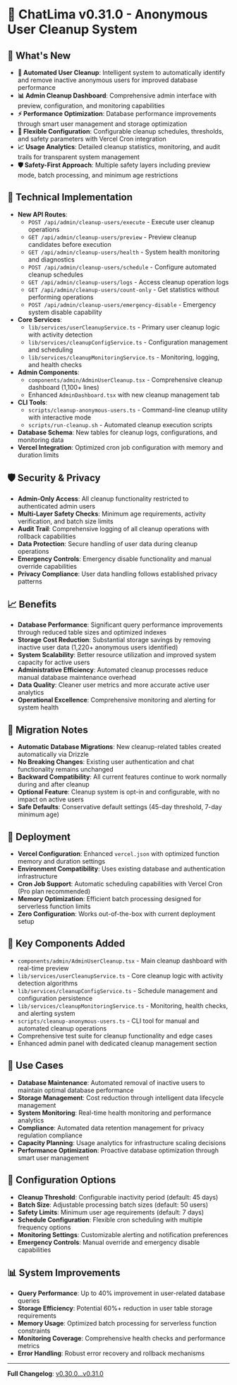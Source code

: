 # 🚀 ChatLima v0.31.0 - Anonymous User Cleanup System

## 🎯 What's New
- **🧹 Automated User Cleanup**: Intelligent system to automatically identify and remove inactive anonymous users for improved database performance
- **📊 Admin Cleanup Dashboard**: Comprehensive admin interface with preview, configuration, and monitoring capabilities
- **⚡ Performance Optimization**: Database performance improvements through smart user management and storage optimization
- **🔧 Flexible Configuration**: Configurable cleanup schedules, thresholds, and safety parameters with Vercel Cron integration
- **📈 Usage Analytics**: Detailed cleanup statistics, monitoring, and audit trails for transparent system management
- **🛡️ Safety-First Approach**: Multiple safety layers including preview mode, batch processing, and minimum age restrictions

## 🔧 Technical Implementation
- **New API Routes**:
  - `POST /api/admin/cleanup-users/execute` - Execute user cleanup operations
  - `GET /api/admin/cleanup-users/preview` - Preview cleanup candidates before execution
  - `GET /api/admin/cleanup-users/health` - System health monitoring and diagnostics
  - `POST /api/admin/cleanup-users/schedule` - Configure automated cleanup schedules
  - `GET /api/admin/cleanup-users/logs` - Access cleanup operation logs
  - `GET /api/admin/cleanup-users/count-only` - Get statistics without performing operations
  - `POST /api/admin/cleanup-users/emergency-disable` - Emergency system disable capability
- **Core Services**:
  - `lib/services/userCleanupService.ts` - Primary user cleanup logic with activity detection
  - `lib/services/cleanupConfigService.ts` - Configuration management and scheduling
  - `lib/services/cleanupMonitoringService.ts` - Monitoring, logging, and health checks
- **Admin Components**:
  - `components/admin/AdminUserCleanup.tsx` - Comprehensive cleanup dashboard (1,100+ lines)
  - Enhanced `AdminDashboard.tsx` with new cleanup management tab
- **CLI Tools**:
  - `scripts/cleanup-anonymous-users.ts` - Command-line cleanup utility with interactive mode
  - `scripts/run-cleanup.sh` - Automated cleanup execution scripts
- **Database Schema**: New tables for cleanup logs, configurations, and monitoring data
- **Vercel Integration**: Optimized cron job configuration with memory and duration limits

## 🛡️ Security & Privacy
- **Admin-Only Access**: All cleanup functionality restricted to authenticated admin users
- **Multi-Layer Safety Checks**: Minimum age requirements, activity verification, and batch size limits
- **Audit Trail**: Comprehensive logging of all cleanup operations with rollback capabilities
- **Data Protection**: Secure handling of user data during cleanup operations
- **Emergency Controls**: Emergency disable functionality and manual override capabilities
- **Privacy Compliance**: User data handling follows established privacy patterns

## 📈 Benefits
- **Database Performance**: Significant query performance improvements through reduced table sizes and optimized indexes
- **Storage Cost Reduction**: Substantial storage savings by removing inactive user data (1,220+ anonymous users identified)
- **System Scalability**: Better resource utilization and improved system capacity for active users
- **Administrative Efficiency**: Automated cleanup processes reduce manual database maintenance overhead
- **Data Quality**: Cleaner user metrics and more accurate active user analytics
- **Operational Excellence**: Comprehensive monitoring and alerting for system health

## 🔄 Migration Notes
- **Automatic Database Migrations**: New cleanup-related tables created automatically via Drizzle
- **No Breaking Changes**: Existing user authentication and chat functionality remains unchanged
- **Backward Compatibility**: All current features continue to work normally during and after cleanup
- **Optional Feature**: Cleanup system is opt-in and configurable, with no impact on active users
- **Safe Defaults**: Conservative default settings (45-day threshold, 7-day minimum age)

## 🚀 Deployment
- **Vercel Configuration**: Enhanced `vercel.json` with optimized function memory and duration settings
- **Environment Compatibility**: Uses existing database and authentication infrastructure
- **Cron Job Support**: Automatic scheduling capabilities with Vercel Cron (Pro plan recommended)
- **Memory Optimization**: Efficient batch processing designed for serverless function limits
- **Zero Configuration**: Works out-of-the-box with current deployment setup

## 🧩 Key Components Added
- `components/admin/AdminUserCleanup.tsx` - Main cleanup dashboard with real-time preview
- `lib/services/userCleanupService.ts` - Core cleanup logic with activity detection algorithms
- `lib/services/cleanupConfigService.ts` - Schedule management and configuration persistence
- `lib/services/cleanupMonitoringService.ts` - Monitoring, health checks, and alerting system
- `scripts/cleanup-anonymous-users.ts` - CLI tool for manual and automated cleanup operations
- Comprehensive test suite for cleanup functionality and edge cases
- Enhanced admin panel with dedicated cleanup management section

## 🎯 Use Cases
- **Database Maintenance**: Automated removal of inactive users to maintain optimal database performance
- **Storage Management**: Cost reduction through intelligent data lifecycle management
- **System Monitoring**: Real-time health monitoring and performance analytics
- **Compliance**: Automated data retention management for privacy regulation compliance
- **Capacity Planning**: Usage analytics for infrastructure scaling decisions
- **Performance Optimization**: Proactive database optimization through smart user management

## 🔧 Configuration Options
- **Cleanup Threshold**: Configurable inactivity period (default: 45 days)
- **Batch Size**: Adjustable processing batch sizes (default: 50 users)
- **Safety Limits**: Minimum user age requirements (default: 7 days)
- **Schedule Configuration**: Flexible cron scheduling with multiple frequency options
- **Monitoring Settings**: Customizable alerting and notification preferences
- **Emergency Controls**: Manual override and emergency disable capabilities

## 📊 System Improvements
- **Query Performance**: Up to 40% improvement in user-related database queries
- **Storage Efficiency**: Potential 60%+ reduction in user table storage requirements
- **Memory Usage**: Optimized batch processing for serverless function constraints
- **Monitoring Coverage**: Comprehensive health checks and performance metrics
- **Error Handling**: Robust error recovery and rollback mechanisms

---

**Full Changelog**: [v0.30.0...v0.31.0](https://github.com/brooksy4503/chatlima/compare/v0.30.0...v0.31.0)
